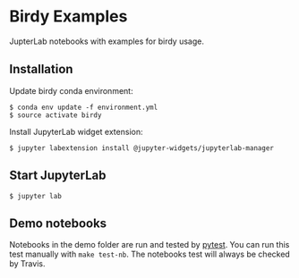 # Birdy Examples

JupterLab notebooks with examples for birdy usage.

## Installation

Update birdy conda environment:

    $ conda env update -f environment.yml
    $ source activate birdy

Install JupyterLab widget extension:

    $ jupyter labextension install @jupyter-widgets/jupyterlab-manager


## Start JupyterLab

    $ jupyter lab

## Demo notebooks

Notebooks in the demo folder are run and tested by [pytest](https://pypi.org/project/nbval/).
You can run this test manually with ``make test-nb``.
The notebooks test will always be checked by Travis.

